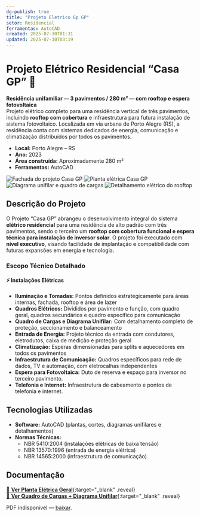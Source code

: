 ```yaml
---
dg-publish: true
title: "Projeto Eletrico Gp GP"
setor: Residencial
ferramentas: AutoCAD
created: 2025-07-30T01:31
updated: 2025-07-30T03:19
---
```


# Projeto Elétrico Residencial “Casa GP” 🏡

**Residência unifamiliar — 3 pavimentos / 280 m² — com rooftop e espera fotovoltaica**  
Projeto elétrico completo para uma residência vertical de três pavimentos, incluindo **rooftop com cobertura** e infraestrutura para futura instalação de sistema fotovoltaico. Localizada em via urbana de Porto Alegre (RS), a residência conta com sistemas dedicados de energia, comunicação e climatização distribuídos por todos os pavimentos.

- **Local:** Porto Alegre – RS  
- **Ano:** 2023  
- **Área construída:** Aproximadamente 280 m²  
- **Ferramentas:** AutoCAD   

<div class="project-gallery reveal">
  <img src="/assets/imagens/capa_thumb.jpg_gp.jpg" alt="Fachada do projeto Casa GP" class="gallery-thumb" loading="lazy">
  <img src="/assets/imagens/planta_eletrica_thumb.jpg_gp.jpg" alt="Planta elétrica Casa GP" class="gallery-thumb" loading="lazy">
  <img src="/assets/imagens/unifilar_thumb.jpg_gp.jpg" alt="Diagrama unifilar e quadro de cargas" class="gallery-thumb" loading="lazy">
  <img src="/assets/imagens/rooftop_thumb.jpg_gp.jpg" alt="Detalhamento elétrico do rooftop" class="gallery-thumb" loading="lazy">
</div>

## Descrição do Projeto

O Projeto “Casa GP” abrangeu o desenvolvimento integral do sistema **elétrico residencial** para uma residência de alto padrão com três pavimentos, sendo o terceiro um **rooftop com cobertura funcional e espera técnica para instalação de inversor solar**. O projeto foi executado com **nível executivo**, visando facilidade de implantação e compatibilidade com futuras expansões em energia e tecnologia.

### Escopo Técnico Detalhado

#### ⚡ Instalações Elétricas
- **Iluminação e Tomadas:** Pontos definidos estrategicamente para áreas internas, fachada, rooftop e área de lazer
- **Quadros Elétricos:** Divididos por pavimento e função, com quadro geral, quadros secundários e quadro específico para comunicação
- **Quadro de Cargas e Diagrama Unifilar:** Com detalhamento completo de proteção, seccionamento e balanceamento
- **Entrada de Energia:** Projeto técnico da entrada com condutores, eletrodutos, caixa de medição e proteção geral
- **Climatização:** Esperas dimensionadas para splits e aquecedores em todos os pavimentos
- **Infraestrutura de Comunicação:** Quadros específicos para rede de dados, TV e automação, com eletrocalhas independentes
- **Espera para Fotovoltaica:** Duto de reserva e espaço para inversor no terceiro pavimento.
- **Telefonia e Internet:** Infraestrutura de cabeamento e pontos de telefonia e internet.

## Tecnologias Utilizadas

- **Software:** AutoCAD (plantas, cortes, diagramas unifilares e detalhamentos)
- **Normas Técnicas:**  
  - NBR 5410:2004 (instalações elétricas de baixa tensão)  
  - NBR 13570:1996 (entrada de energia elétrica)  
  - NBR 14565:2000 (infraestrutura de comunicação)  



## Documentação

[📄 **Ver Planta Elétrica Geral**](/assets/pdfs/casa-gp_eletrica.pdf_gp.pdf){:target="_blank" .reveal}  
[📄 **Ver Quadro de Cargas + Diagrama Unifilar**](/assets/pdfs/casa-gp_unifilar.pdf_gp.pdf){:target="_blank" .reveal}

<div class="pdf-container reveal">
  <object data="/assets/pdfs/casa-gp_unifilar.pdf#toolbar=0"
          type="application/pdf" width="100%" height="500">
    <p>PDF indisponível — <a href="/assets/pdfs/casa-gp_unifilar.pdf" target="_blank">baixar</a>.</p>
  </object>
</div>
